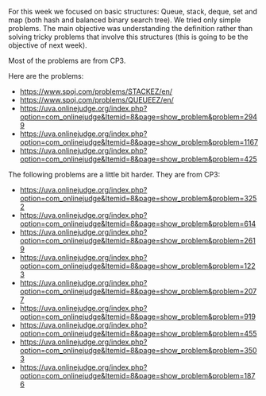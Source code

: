 For this week we focused on basic structures: Queue, stack, deque, set and map (both hash and balanced binary search tree). 
We tried only simple problems.
The main objective was understanding the definition rather than solving tricky problems that involve this structures (this is going to be
the objective of next week).

Most of the problems are from CP3.

Here are the problems:
- https://www.spoj.com/problems/STACKEZ/en/
- https://www.spoj.com/problems/QUEUEEZ/en/
- https://uva.onlinejudge.org/index.php?option=com_onlinejudge&Itemid=8&page=show_problem&problem=2949
- https://uva.onlinejudge.org/index.php?option=com_onlinejudge&Itemid=8&page=show_problem&problem=1167
- https://uva.onlinejudge.org/index.php?option=com_onlinejudge&Itemid=8&page=show_problem&problem=425

The following problems are a little bit harder. They are from CP3:
- https://uva.onlinejudge.org/index.php?option=com_onlinejudge&Itemid=8&page=show_problem&problem=3252
- https://uva.onlinejudge.org/index.php?option=com_onlinejudge&Itemid=8&page=show_problem&problem=614
- https://uva.onlinejudge.org/index.php?option=com_onlinejudge&Itemid=8&page=show_problem&problem=2619
- https://uva.onlinejudge.org/index.php?option=com_onlinejudge&Itemid=8&page=show_problem&problem=1223
- https://uva.onlinejudge.org/index.php?option=com_onlinejudge&Itemid=8&page=show_problem&problem=2077
- https://uva.onlinejudge.org/index.php?option=com_onlinejudge&Itemid=8&page=show_problem&problem=919
- https://uva.onlinejudge.org/index.php?option=com_onlinejudge&Itemid=8&page=show_problem&problem=455
- https://uva.onlinejudge.org/index.php?option=com_onlinejudge&Itemid=8&page=show_problem&problem=3503
- https://uva.onlinejudge.org/index.php?option=com_onlinejudge&Itemid=8&page=show_problem&problem=1876
